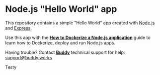 # Node.js "Hello World" app

This repository contains a simple "Hello World" app created with [Node.js](https://nodejs.org/en/) and [Express](https://expressjs.com/). 

Use this app with the [**How to Dockerize a Node.js application**](https://buddy.works/guides/how-dockerize-node-application) guide to learn how to Dockerize, deploy and run Node.js apps. 

Having trouble? Contact [**Buddy**](https://buddy.works/) technical support for help: <support@buddy.works>

Testy
